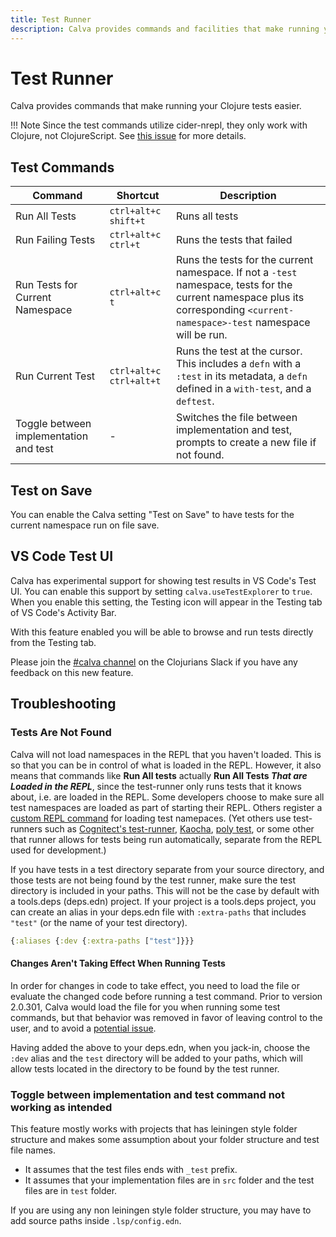 ```yaml
---
title: Test Runner
description: Calva provides commands and facilities that make running your Clojure tests easier 
---
```


# Test Runner

Calva provides commands that make running your Clojure tests easier.

!!! Note
    Since the test commands utilize cider-nrepl, they only work with Clojure, not ClojureScript. See [this issue](https://github.com/clojure-emacs/cider-nrepl/issues/555) for more details.

## Test Commands

Command | Shortcut | Description
--------|----------|------------
Run All Tests | `ctrl+alt+c shift+t` | Runs all tests
Run Failing Tests | `ctrl+alt+c ctrl+t` | Runs the tests that failed
Run Tests for Current Namespace | `ctrl+alt+c t` | Runs the tests for the current namespace. If not a `-test` namespace, tests for the current namespace plus its corresponding `<current-namespace>-test` namespace will be run.
Run Current Test | `ctrl+alt+c ctrl+alt+t` | Runs the test at the cursor. This includes a `defn` with a `:test` in its metadata, a `defn` defined in a `with-test`, and a `deftest`.
Toggle between implementation and test | - | Switches the file between implementation and test, prompts to create a new file if not found.

## Test on Save

You can enable the Calva setting "Test on Save" to have tests for the current namespace run on file save.

## VS Code Test UI

Calva has experimental support for showing test results in VS Code's Test UI. You can enable this support by setting `calva.useTestExplorer` to `true`. When you enable this setting, the Testing icon will appear in the Testing tab of VS Code's Activity Bar.

With this feature enabled you will be able to browse and run tests directly from the Testing tab.

Please join the [#calva channel](https://clojurians.slack.com/messages/calva) on the Clojurians Slack if you have any feedback on this new feature.

## Troubleshooting

### Tests Are Not Found

Calva will not load namespaces in the REPL that you haven't loaded. This is so that you can be in control of what is loaded in the REPL. However, it also means that commands like **Run All tests** actually **Run All Tests _That are Loaded in the REPL_**, since the test-runner only runs tests that it knows about, i.e. are loaded in the REPL. Some developers choose to make sure all test namespaces are loaded as part of starting their REPL. Others register a [custom REPL command](custom-commands.md) for loading test namepaces. (Yet others use test-runners such as [Cognitect's test-runner](https://github.com/cognitect-labs/test-runner), [Kaocha](https://github.com/lambdaisland/kaocha), [poly test](https://polylith.gitbook.io/poly/workflow/testing), or some other that runner allows for tests being run automatically, separate from the REPL used for development.)

If you have tests in a test directory separate from your source directory, and those tests are not being found by the test runner, make sure the test directory is included in your paths. This will not be the case by default with a tools.deps (deps.edn) project. If your project is a tools.deps project, you can create an alias in your deps.edn file with `:extra-paths` that includes `"test"` (or the name of your test directory).

```clojure
{:aliases {:dev {:extra-paths ["test"]}}}
```

#### Changes Aren't Taking Effect When Running Tests

In order for changes in code to take effect, you need to load the file or evaluate the changed code before running a test command. Prior to version 2.0.301, Calva would load the file for you when running some test commands, but that behavior was removed in favor of leaving control to the user, and to avoid a [potential issue](https://github.com/BetterThanTomorrow/calva/issues/1821).

Having added the above to your deps.edn, when you jack-in, choose the `:dev` alias and the `test` directory will be added to your paths, which will allow tests located in the directory to be found by the test runner.

### Toggle between implementation and test command not working as intended

This feature mostly works with projects that has leiningen style folder structure and makes some assumption about your folder structure and test file names.

- It assumes that the test files ends with `_test` prefix.
- It assumes that your implementation files are in `src` folder and the test files are in `test` folder.

If you are using any non leiningen style folder structure, you may have to add source paths inside `.lsp/config.edn`.

